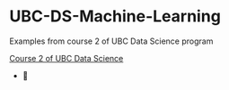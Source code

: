 # UBC-DS-Machine-Learning

Examples from course 2 of UBC Data Science program

<a href = 'https://ml-learn.mds.ubc.ca/'> Course 2 of UBC Data Science</a>

- 🍬
